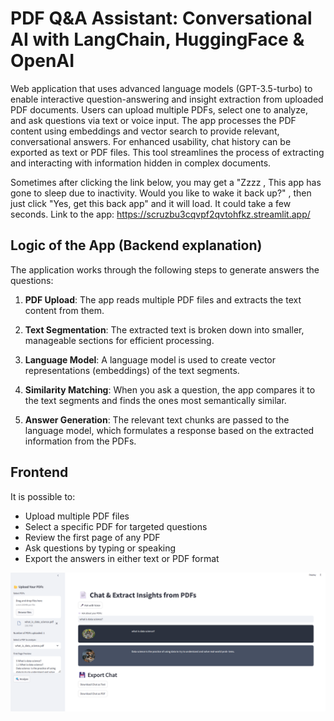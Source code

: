 # PDF Q&A Assistant: Conversational AI with LangChain, HuggingFace & OpenAI

Web application that uses advanced language models (GPT-3.5-turbo) to enable interactive question-answering and insight extraction from uploaded PDF documents. Users can upload multiple PDFs, select one to analyze, and ask questions via text or voice input. The app processes the PDF content using embeddings and vector search to provide relevant, conversational answers. For enhanced usability, chat history can be exported as text or PDF files. This tool streamlines the process of extracting and interacting with information hidden in complex documents.


Sometimes after clicking the link below, you may get a "Zzzz , This app has gone to sleep due to inactivity. Would you like to wake it back up?" , then just click "Yes, get this back app" and it will load. It could take a few seconds.
Link to the app: https://scruzbu3cqvpf2qvtohfkz.streamlit.app/

## Logic of the App (Backend explanation)

The application works through the following steps to generate answers the questions:

1. **PDF Upload**: The app reads multiple PDF files and extracts the text content from them.

2. **Text Segmentation**: The extracted text is broken down into smaller, manageable sections for efficient processing.

3. **Language Model**: A language model is used to create vector representations (embeddings) of the text segments.

4. **Similarity Matching**: When you ask a question, the app compares it to the text segments and finds the ones most semantically similar.

5. **Answer Generation**: The relevant text chunks are passed to the language model, which formulates a response based on the extracted information from the PDFs.

## Frontend

It is possible to:

- Upload multiple PDF files
- Select a specific PDF for targeted questions
- Review the first page of any PDF
- Ask questions by typing or speaking
- Export the answers in either text or PDF format

![Example Image](images/ChatbotFrontend.png)








